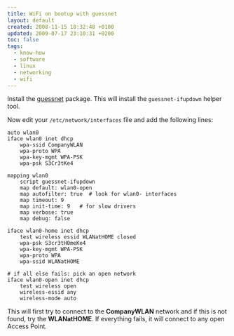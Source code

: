 ```yaml
---
title: WiFi on bootup with guessnet
layout: default
created: 2008-11-15 18:32:48 +0100
updated: 2009-07-17 23:10:31 +0200
toc: false
tags:
  - know-how
  - software
  - linux
  - networking
  - wifi
---
```

Install the [guessnet](apt://guessnet) package. This will install the `guessnet-ifupdown` helper tool.

Now edit your `/etc/network/interfaces` file and add the following lines:

~~~
auto wlan0
iface wlan0 inet dhcp
    wpa-ssid CompanyWLAN
    wpa-proto WPA 
    wpa-key-mgmt WPA-PSK
    wpa-psk S3Cr3tKe4

mapping wlan0
    script guessnet-ifupdown
    map default: wlan0-open
    map autofilter: true  # look for wlan0- interfaces
    map timeout: 9
    map init-time: 9   # for slow drivers
    map verbose: true
    map debug: false

iface wlan0-home inet dhcp
    test wireless essid WLANatHOME closed
    wpa-psk S3cr3tH0meKe4
    wpa-key-mgmt WPA-PSK
    wpa-proto WPA 
    wpa-ssid WLANatHOME

# if all else fails: pick an open network
iface wlan0-open inet dhcp
    test wireless open
    wireless-essid any 
    wireless-mode auto
~~~

This will first try to connect to the **CompanyWLAN** network and if this is not found, try the **WLANatHOME**. If
everything fails, it will connect to any open Access Point.
